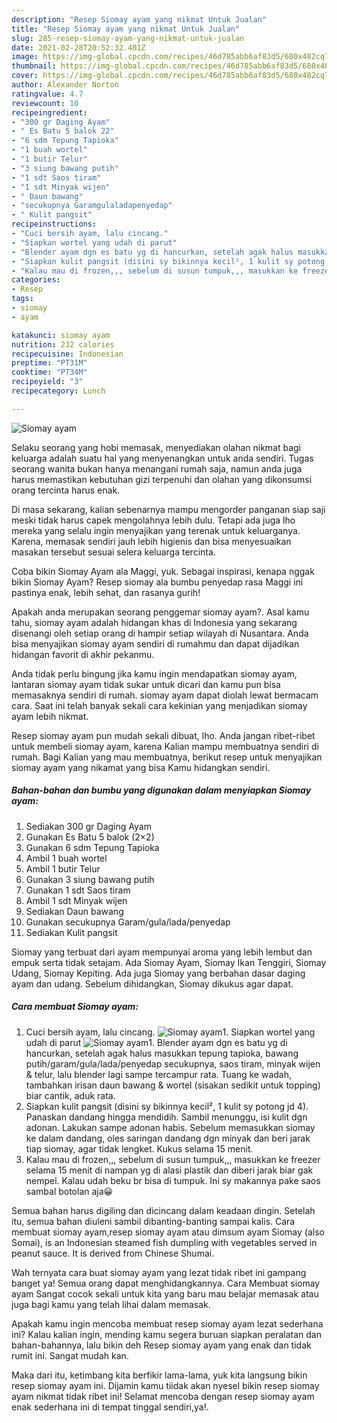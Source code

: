 ```yaml
---
description: "Resep Siomay ayam yang nikmat Untuk Jualan"
title: "Resep Siomay ayam yang nikmat Untuk Jualan"
slug: 285-resep-siomay-ayam-yang-nikmat-untuk-jualan
date: 2021-02-28T20:52:32.401Z
image: https://img-global.cpcdn.com/recipes/46d785abb6af83d5/680x482cq70/siomay-ayam-foto-resep-utama.jpg
thumbnail: https://img-global.cpcdn.com/recipes/46d785abb6af83d5/680x482cq70/siomay-ayam-foto-resep-utama.jpg
cover: https://img-global.cpcdn.com/recipes/46d785abb6af83d5/680x482cq70/siomay-ayam-foto-resep-utama.jpg
author: Alexander Norton
ratingvalue: 4.7
reviewcount: 10
recipeingredient:
- "300 gr Daging Ayam"
- " Es Batu 5 balok 22"
- "6 sdm Tepung Tapioka"
- "1 buah wortel"
- "1 butir Telur"
- "3 siung bawang putih"
- "1 sdt Saos tiram"
- "1 sdt Minyak wijen"
- " Daun bawang"
- "secukupnya Garamgulaladapenyedap"
- " Kulit pangsit"
recipeinstructions:
- "Cuci bersih ayam, lalu cincang."
- "Siapkan wortel yang udah di parut"
- "Blender ayam dgn es batu yg di hancurkan, setelah agak halus masukkan tepung tapioka, bawang putih/garam/gula/lada/penyedap secukupnya, saos tiram, minyak wijen &amp; telur, lalu blender lagi sampe tercampur rata. Tuang ke wadah, tambahkan irisan daun bawang &amp; wortel (sisakan sedikit untuk topping) biar cantik, aduk rata."
- "Siapkan kulit pangsit (disini sy bikinnya kecil², 1 kulit sy potong jd 4). Panaskan dandang hingga mendidih. Sambil menunggu, isi kulit dgn adonan. Lakukan sampe adonan habis. Sebelum memasukkan siomay ke dalam dandang, oles saringan dandang dgn minyak dan beri jarak tiap siomay, agar tidak lengket. Kukus selama 15 menit."
- "Kalau mau di frozen,,, sebelum di susun tumpuk,,, masukkan ke freezer selama 15 menit di nampan yg di alasi plastik dan diberi jarak biar gak nempel. Kalau udah beku br bisa di tumpuk. Ini sy makannya pake saos sambal botolan aja😀"
categories:
- Resep
tags:
- siomay
- ayam

katakunci: siomay ayam 
nutrition: 232 calories
recipecuisine: Indonesian
preptime: "PT31M"
cooktime: "PT34M"
recipeyield: "3"
recipecategory: Lunch

---
```



![Siomay ayam](https://img-global.cpcdn.com/recipes/46d785abb6af83d5/680x482cq70/siomay-ayam-foto-resep-utama.jpg)

Selaku seorang yang hobi memasak, menyediakan olahan nikmat bagi keluarga adalah suatu hal yang menyenangkan untuk anda sendiri. Tugas seorang  wanita bukan hanya menangani rumah saja, namun anda juga harus memastikan kebutuhan gizi terpenuhi dan olahan yang dikonsumsi orang tercinta harus enak.

Di masa  sekarang, kalian sebenarnya mampu mengorder panganan siap saji meski tidak harus capek mengolahnya lebih dulu. Tetapi ada juga lho mereka yang selalu ingin menyajikan yang terenak untuk keluarganya. Karena, memasak sendiri jauh lebih higienis dan bisa menyesuaikan masakan tersebut sesuai selera keluarga tercinta. 

Coba bikin Siomay Ayam ala Maggi, yuk. Sebagai inspirasi, kenapa nggak bikin Siomay Ayam? Resep siomay ala bumbu penyedap rasa Maggi ini pastinya enak, lebih sehat, dan rasanya gurih!

Apakah anda merupakan seorang penggemar siomay ayam?. Asal kamu tahu, siomay ayam adalah hidangan khas di Indonesia yang sekarang disenangi oleh setiap orang di hampir setiap wilayah di Nusantara. Anda bisa menyajikan siomay ayam sendiri di rumahmu dan dapat dijadikan hidangan favorit di akhir pekanmu.

Anda tidak perlu bingung jika kamu ingin mendapatkan siomay ayam, lantaran siomay ayam tidak sukar untuk dicari dan kamu pun bisa memasaknya sendiri di rumah. siomay ayam dapat diolah lewat bermacam cara. Saat ini telah banyak sekali cara kekinian yang menjadikan siomay ayam lebih nikmat.

Resep siomay ayam pun mudah sekali dibuat, lho. Anda jangan ribet-ribet untuk membeli siomay ayam, karena Kalian mampu membuatnya sendiri di rumah. Bagi Kalian yang mau membuatnya, berikut resep untuk menyajikan siomay ayam yang nikamat yang bisa Kamu hidangkan sendiri.

<!--inarticleads1-->

##### Bahan-bahan dan bumbu yang digunakan dalam menyiapkan Siomay ayam:

1. Sediakan 300 gr Daging Ayam
1. Gunakan  Es Batu 5 balok (2×2)
1. Gunakan 6 sdm Tepung Tapioka
1. Ambil 1 buah wortel
1. Ambil 1 butir Telur
1. Gunakan 3 siung bawang putih
1. Gunakan 1 sdt Saos tiram
1. Ambil 1 sdt Minyak wijen
1. Sediakan  Daun bawang
1. Gunakan secukupnya Garam/gula/lada/penyedap
1. Sediakan  Kulit pangsit


Siomay yang terbuat dari ayam mempunyai aroma yang lebih lembut dan empuk serta tidak setajam. Ada Siomay Ayam, Siomay Ikan Tenggiri, Siomay Udang, Siomay Kepiting. Ada juga Siomay yang berbahan dasar daging ayam dan udang. Sebelum dihidangkan, Siomay dikukus agar dapat. 

<!--inarticleads2-->

##### Cara membuat Siomay ayam:

1. Cuci bersih ayam, lalu cincang.
<img src="https://img-global.cpcdn.com/steps/5ed523727f43d4a4/160x128cq70/siomay-ayam-langkah-memasak-1-foto.jpg" alt="Siomay ayam">1. Siapkan wortel yang udah di parut
<img src="https://img-global.cpcdn.com/steps/f327cbde7d827ae9/160x128cq70/siomay-ayam-langkah-memasak-2-foto.jpg" alt="Siomay ayam">1. Blender ayam dgn es batu yg di hancurkan, setelah agak halus masukkan tepung tapioka, bawang putih/garam/gula/lada/penyedap secukupnya, saos tiram, minyak wijen &amp; telur, lalu blender lagi sampe tercampur rata. Tuang ke wadah, tambahkan irisan daun bawang &amp; wortel (sisakan sedikit untuk topping) biar cantik, aduk rata.
1. Siapkan kulit pangsit (disini sy bikinnya kecil², 1 kulit sy potong jd 4). Panaskan dandang hingga mendidih. Sambil menunggu, isi kulit dgn adonan. Lakukan sampe adonan habis. Sebelum memasukkan siomay ke dalam dandang, oles saringan dandang dgn minyak dan beri jarak tiap siomay, agar tidak lengket. Kukus selama 15 menit.
1. Kalau mau di frozen,,, sebelum di susun tumpuk,,, masukkan ke freezer selama 15 menit di nampan yg di alasi plastik dan diberi jarak biar gak nempel. Kalau udah beku br bisa di tumpuk. Ini sy makannya pake saos sambal botolan aja😀


Semua bahan harus digiling dan dicincang dalam keadaan dingin. Setelah itu, semua bahan diuleni sambil dibanting-banting sampai kalis. Cara membuat siomay ayam,resep siomay ayam atau dimsum ayam Siomay (also Somai), is an Indonesian steamed fish dumpling with vegetables served in peanut sauce. It is derived from Chinese Shumai. 

Wah ternyata cara buat siomay ayam yang lezat tidak ribet ini gampang banget ya! Semua orang dapat menghidangkannya. Cara Membuat siomay ayam Sangat cocok sekali untuk kita yang baru mau belajar memasak atau juga bagi kamu yang telah lihai dalam memasak.

Apakah kamu ingin mencoba membuat resep siomay ayam lezat sederhana ini? Kalau kalian ingin, mending kamu segera buruan siapkan peralatan dan bahan-bahannya, lalu bikin deh Resep siomay ayam yang enak dan tidak rumit ini. Sangat mudah kan. 

Maka dari itu, ketimbang kita berfikir lama-lama, yuk kita langsung bikin resep siomay ayam ini. Dijamin kamu tiidak akan nyesel bikin resep siomay ayam nikmat tidak ribet ini! Selamat mencoba dengan resep siomay ayam enak sederhana ini di tempat tinggal sendiri,ya!.

